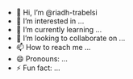 - 👋 Hi, I’m @riadh-trabelsi
- 👀 I’m interested in ...
- 🌱 I’m currently learning ...
- 💞️ I’m looking to collaborate on ...
- 📫 How to reach me ...
- 😄 Pronouns: ...
- ⚡ Fun fact: ...

<!---
riadh-trabelsi/riadh-trabelsi is a ✨ special ✨ repository because its `README.md` (this file) appears on your GitHub profile.
You can click the Preview link to take a look at your changes.
--->
